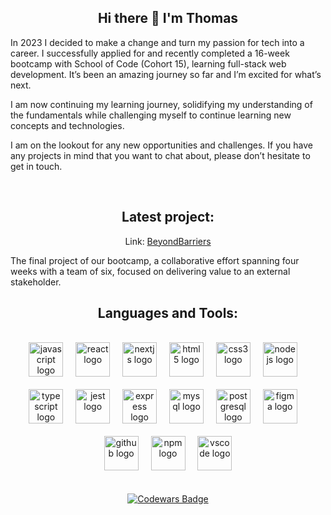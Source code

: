 <h2 align="center">Hi there 👋 I'm Thomas</h2>

In 2023 I decided to make a change and turn my passion for tech into a career. 
I successfully applied for and recently completed a 16-week bootcamp with School of Code (Cohort 15), learning full-stack web development. 
It’s been an amazing journey so far and I’m excited for what’s next.

I am now continuing my learning journey, solidifying my understanding of the fundamentals while challenging myself to continue learning new concepts and technologies.

I am on the lookout for any new opportunities and challenges. If you have any projects in mind that you want to chat about, please don’t hesitate to get in touch.
<div>

  <br>
  
<h2 align="center">Latest project:</h2>

<p align="center">Link: 
<a href="https://beyond-barriers.vercel.app/">BeyondBarriers</a>
</p>

<p>The final project of our bootcamp, a collaborative effort spanning four weeks with a team of six, focused on delivering value to an external stakeholder.

<br>


<h2 align="center">Languages and Tools:</h2>

<br>

<div align="center">
  <img src="https://cdn.jsdelivr.net/gh/devicons/devicon/icons/javascript/javascript-plain.svg" height="55" alt="javascript logo"  />
  <img width="12" />
  <img src="https://cdn.jsdelivr.net/gh/devicons/devicon/icons/react/react-original-wordmark.svg" height="55" alt="react logo"  />
  <img width="12" />
  <img src="https://cdn.jsdelivr.net/gh/devicons/devicon/icons/nextjs/nextjs-original-wordmark.svg" height="55" alt="nextjs logo"  />
  <img width="12" />
  <img src="https://cdn.jsdelivr.net/gh/devicons/devicon/icons/html5/html5-original.svg" height="55" alt="html5 logo"  />
  <img width="12" />
  <img src="https://cdn.jsdelivr.net/gh/devicons/devicon/icons/css3/css3-original.svg" height="55" alt="css3 logo"  />
  <img width="12" />
  <img src="https://cdn.jsdelivr.net/gh/devicons/devicon/icons/nodejs/nodejs-original.svg" height="55" alt="nodejs logo"  />
  <img width="12" />
 </div>
    
<br>
    
<div align="center">
  <img src="https://cdn.jsdelivr.net/gh/devicons/devicon/icons/typescript/typescript-original.svg" height="55" alt="typescript logo"  />
  <img width="12" />
  <img src="https://cdn.jsdelivr.net/gh/devicons/devicon/icons/jest/jest-plain.svg" height="55" alt="jest logo"  />
  <img width="12" />
  <img src="https://cdn.jsdelivr.net/gh/devicons/devicon/icons/express/express-original.svg" height="55" alt="express logo"  />
  <img width="12" />
  <img src="https://cdn.jsdelivr.net/gh/devicons/devicon/icons/mysql/mysql-original.svg" height="55" alt="mysql logo"  />
  <img width="12" />
  <img src="https://cdn.jsdelivr.net/gh/devicons/devicon/icons/postgresql/postgresql-original.svg" height="55" alt="postgresql logo"  />
  <img width="12" />
  <img src="https://cdn.jsdelivr.net/gh/devicons/devicon/icons/figma/figma-original.svg" height="55" alt="figma logo"  />
  <img width="12" />
</div>

<br>
  
<div align="center">
  <img src="https://cdn.jsdelivr.net/gh/devicons/devicon/icons/github/github-original.svg" height="55" alt="github logo"  />
  <img width="12" />
  <img src="https://cdn.jsdelivr.net/gh/devicons/devicon/icons/npm/npm-original-wordmark.svg" height="55" alt="npm logo"  />
  <img width="12" />
  <img src="https://cdn.jsdelivr.net/gh/devicons/devicon/icons/vscode/vscode-original.svg" height="55" alt="vscode logo"  />
</div>

<br>
<br>

<div align="center">
  <a href="https://www.codewars.com/users/tvincent23" target="_blank" rel="noopener noreferrer">
  <img src="https://www.codewars.com/users/tvincent23/badges/large" alt="Codewars Badge">
  </a>
</div>
